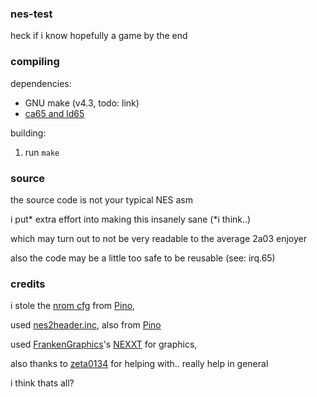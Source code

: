 ### nes-test

heck if i know hopefully a game by the end

### compiling

dependencies:
- GNU make (v4.3, todo: link)
- [ca65 and ld65](https://github.com/cc65/cc65)

building:
1. run `make`

### source

the source code is not your typical NES asm

i put\* extra effort into making this insanely sane (\*i think..)

which may turn out to not be very readable to the average 2a03 enjoyer

also the code may be a little too safe to be reusable (see: irq.65)

### credits

i stole the [nrom cfg](https://github.com/pinobatch/nrom-template/blob/master/nrom128.cfg)
from [Pino](https://github.com/pinobatch),

used [nes2header.inc](https://www.nesdev.org/wiki/NES_2.0_header_for_ca65),
also from [Pino](https://github.com/pinobatch)

used [FrankenGraphics](https://twitter.com/FrankenGraphics)'s
[NEXXT](https://frankengraphics.itch.io/nexxt) for graphics,

also thanks to [zeta0134](https://github.com/zeta0134)
for helping with.. really help in general

i think thats all?
